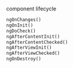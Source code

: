 component lifecycle  

```txt
ngOnChanges()	
ngOnInit()	
ngDoCheck()	
ngAfterContentInit()	
ngAfterContentChecked()	
ngAfterViewInit()	
ngAfterViewChecked()	
ngOnDestroy()	
```
